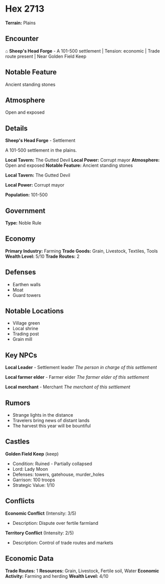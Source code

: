 # Hex 2713

**Terrain:** Plains

## Encounter
⌂ **Sheep's Head Forge** - A 101-500 settlement | Tension: economic | Trade route present | Near Golden Field Keep

## Notable Feature
Ancient standing stones

## Atmosphere
Open and exposed

## Details
**Sheep's Head Forge** - Settlement

A 101-500 settlement in the plains.

**Local Tavern:** The Gutted Devil
**Local Power:** Corrupt mayor
**Atmosphere:** Open and exposed
**Notable Feature:** Ancient standing stones

**Local Tavern:** The Gutted Devil

**Local Power:** Corrupt mayor

**Population:** 101-500

## Government
**Type:** Noble Rule

## Economy
**Primary Industry:** Farming
**Trade Goods:** Grain, Livestock, Textiles, Tools
**Wealth Level:** 5/10
**Trade Routes:** 2

## Defenses
- Earthen walls
- Moat
- Guard towers

## Notable Locations
- Village green
- Local shrine
- Trading post
- Grain mill

## Key NPCs
**Local Leader** - Settlement leader
*The person in charge of this settlement*

**Local farmer elder** - Farmer elder
*The farmer elder of this settlement*

**Local merchant** - Merchant
*The merchant of this settlement*

## Rumors
- Strange lights in the distance
- Travelers bring news of distant lands
- The harvest this year will be bountiful

## Castles
**Golden Field Keep** (keep)
- Condition: Ruined - Partially collapsed
- Lord: Lady Moon
- Defenses: towers, gatehouse, murder_holes
- Garrison: 100 troops
- Strategic Value: 1/10

## Conflicts
**Economic Conflict** (Intensity: 3/5)
- Description: Dispute over fertile farmland

**Territory Conflict** (Intensity: 2/5)
- Description: Control of trade routes and markets

## Economic Data
**Trade Routes:** 1
**Resources:** Grain, Livestock, Fertile soil, Water
**Economic Activity:** Farming and herding
**Wealth Level:** 4/10
